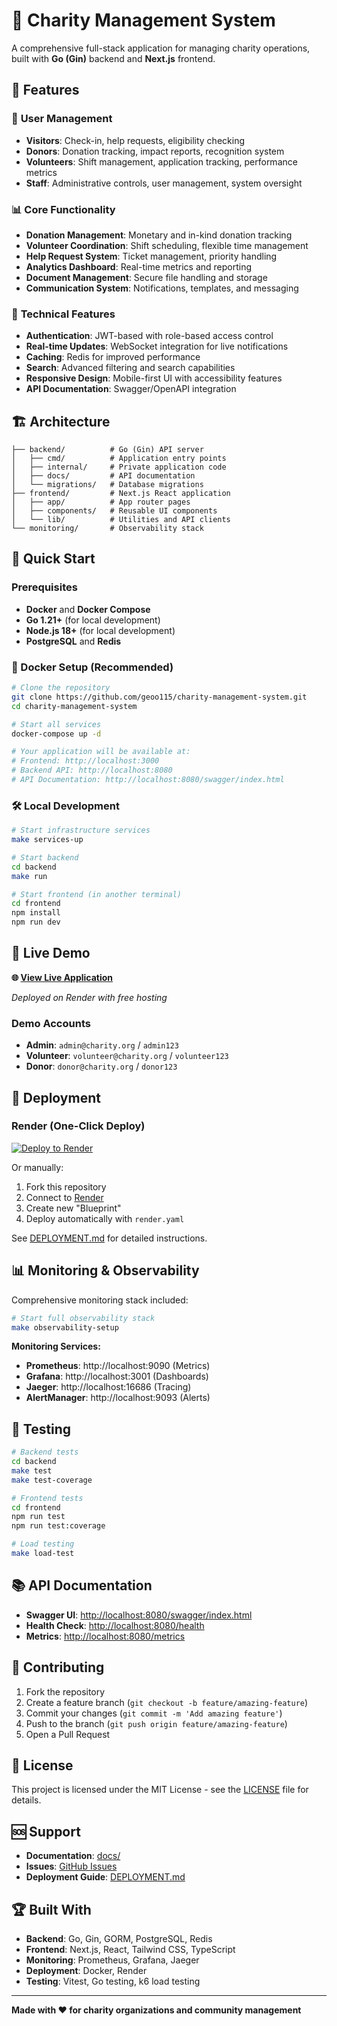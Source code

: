 # 🏥 Charity Management System

A comprehensive full-stack application for managing charity operations, built with **Go (Gin)** backend and **Next.js** frontend.

## 🌟 Features

### 👥 **User Management**
- **Visitors**: Check-in, help requests, eligibility checking
- **Donors**: Donation tracking, impact reports, recognition system
- **Volunteers**: Shift management, application tracking, performance metrics
- **Staff**: Administrative controls, user management, system oversight

### 📊 **Core Functionality**
- **Donation Management**: Monetary and in-kind donation tracking
- **Volunteer Coordination**: Shift scheduling, flexible time management
- **Help Request System**: Ticket management, priority handling
- **Analytics Dashboard**: Real-time metrics and reporting
- **Document Management**: Secure file handling and storage
- **Communication System**: Notifications, templates, and messaging

### 🔧 **Technical Features**
- **Authentication**: JWT-based with role-based access control
- **Real-time Updates**: WebSocket integration for live notifications
- **Caching**: Redis for improved performance
- **Search**: Advanced filtering and search capabilities
- **Responsive Design**: Mobile-first UI with accessibility features
- **API Documentation**: Swagger/OpenAPI integration

## 🏗️ Architecture

```
├── backend/          # Go (Gin) API server
│   ├── cmd/          # Application entry points
│   ├── internal/     # Private application code
│   ├── docs/         # API documentation
│   └── migrations/   # Database migrations
├── frontend/         # Next.js React application
│   ├── app/          # App router pages
│   ├── components/   # Reusable UI components
│   └── lib/          # Utilities and API clients
└── monitoring/       # Observability stack
```

## 🚀 Quick Start

### Prerequisites
- **Docker** and **Docker Compose**
- **Go 1.21+** (for local development)
- **Node.js 18+** (for local development)
- **PostgreSQL** and **Redis**

### 🐳 Docker Setup (Recommended)

```bash
# Clone the repository
git clone https://github.com/geoo115/charity-management-system.git
cd charity-management-system

# Start all services
docker-compose up -d

# Your application will be available at:
# Frontend: http://localhost:3000
# Backend API: http://localhost:8080
# API Documentation: http://localhost:8080/swagger/index.html
```

### 🛠️ Local Development

```bash
# Start infrastructure services
make services-up

# Start backend
cd backend
make run

# Start frontend (in another terminal)
cd frontend
npm install
npm run dev
```

## 📱 Live Demo

**🌐 [View Live Application](https://lewisham-charity-hub.onrender.com)**

*Deployed on Render with free hosting*

### Demo Accounts
- **Admin**: `admin@charity.org` / `admin123`
- **Volunteer**: `volunteer@charity.org` / `volunteer123`
- **Donor**: `donor@charity.org` / `donor123`

## 🔧 Deployment

### Render (One-Click Deploy)
[![Deploy to Render](https://render.com/images/deploy-to-render-button.svg)](https://render.com/deploy)

Or manually:
1. Fork this repository
2. Connect to [Render](https://render.com)
3. Create new "Blueprint"
4. Deploy automatically with `render.yaml`

See [DEPLOYMENT.md](./DEPLOYMENT.md) for detailed instructions.

## 📊 Monitoring & Observability

Comprehensive monitoring stack included:

```bash
# Start full observability stack
make observability-setup
```

**Monitoring Services:**
- **Prometheus**: http://localhost:9090 (Metrics)
- **Grafana**: http://localhost:3001 (Dashboards) 
- **Jaeger**: http://localhost:16686 (Tracing)
- **AlertManager**: http://localhost:9093 (Alerts)

## 🧪 Testing

```bash
# Backend tests
cd backend
make test
make test-coverage

# Frontend tests  
cd frontend
npm run test
npm run test:coverage

# Load testing
make load-test
```

## 📚 API Documentation

- **Swagger UI**: [http://localhost:8080/swagger/index.html](http://localhost:8080/swagger/index.html)
- **Health Check**: [http://localhost:8080/health](http://localhost:8080/health)
- **Metrics**: [http://localhost:8080/metrics](http://localhost:8080/metrics)

## 🤝 Contributing

1. Fork the repository
2. Create a feature branch (`git checkout -b feature/amazing-feature`)
3. Commit your changes (`git commit -m 'Add amazing feature'`)
4. Push to the branch (`git push origin feature/amazing-feature`)
5. Open a Pull Request

## 📄 License

This project is licensed under the MIT License - see the [LICENSE](LICENSE) file for details.

## 🆘 Support

- **Documentation**: [docs/](./docs/)
- **Issues**: [GitHub Issues](https://github.com/geoo115/charity-management-system/issues)
- **Deployment Guide**: [DEPLOYMENT.md](./DEPLOYMENT.md)

## 🏆 Built With

- **Backend**: Go, Gin, GORM, PostgreSQL, Redis
- **Frontend**: Next.js, React, Tailwind CSS, TypeScript
- **Monitoring**: Prometheus, Grafana, Jaeger
- **Deployment**: Docker, Render
- **Testing**: Vitest, Go testing, k6 load testing

---

**Made with ❤️ for charity organizations and community management** 